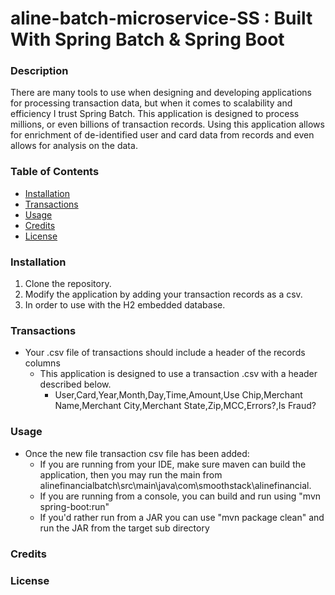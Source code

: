 # aline-batch-microservice-SS : Built With Spring Batch & Spring Boot

### Description
There are many tools to use when designing and developing applications for processing transaction data, but when it comes to scalability and efficiency I trust Spring Batch. This application is designed to process millions, or even billions of transaction records. Using this application allows for enrichment of de-identified user and card data from records and even allows for analysis on the data. 

### Table of Contents
* [Installation](#installation)
* [Transactions](#transactions)
* [Usage](#usage)
* [Credits](#credits)
* [License](#license)

### Installation
1. Clone the repository.
2. Modify the application by adding your transaction records as a csv.
3. In order to use with the H2 embedded database.

### Transactions
* Your .csv file of transactions should include a header of the records columns
  * This application is designed to use a transaction .csv with a header described below. 
    *  User,Card,Year,Month,Day,Time,Amount,Use Chip,Merchant Name,Merchant City,Merchant State,Zip,MCC,Errors?,Is Fraud?

### Usage
- Once the new file transaction csv file has been added:
  - If you are running from your IDE, make sure maven can build the application, then you may run the main from alinefinancialbatch\src\main\java\com\smoothstack\alinefinancial.
  - If you are running from a console, you can build and run using "mvn spring-boot:run"
  - If you'd rather run from a JAR you can use "mvn package clean" and run the JAR from the target sub directory


### Credits


### License
